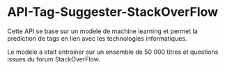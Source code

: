 # API-Tag-Suggester-StackOverFlow

Cette API se base sur un modele de machine learning et permet la prediction de tags en lien avec les technologies informatiques.

Le modele a etait entrainer sur un ensemble de 50 000 titres et questions issues du forum StackOverFlow.
